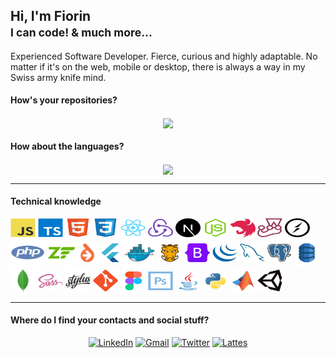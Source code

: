 <h2>Hi, I'm Fiorin<br/>
<small>I can code! & much more...</small></h2>
<p>Experienced Software Developer. Fierce, curious and highly adaptable. No matter if it's on the web, mobile or desktop, there is always a way in my Swiss army knife mind.</p>
<h4><b>How's your repositories?</b></h4>
<div align='center'>
<a href='https://github.com/fiorin'>
<img align='center' src='https://github-readme-stats.vercel.app/api?username=fiorin&show_icons=true&theme=gruvbox&count_private=true&include_all_commits=true&hide=issues'/>
</a>
</div>
<h4><b>How about the languages?</b></h4>
<div align='center'>
<a href='https://github.com/fiorin'>
<img align='center' src='https://github-readme-stats.vercel.app/api/top-langs/?username=fiorin&show-icons=true&theme=gruvbox&count_private=true&include_all_commits=true&layout=compact' />
</a>
</div>
<hr/>
<div style='display: inline_block'>
	<h4><b>Technical knowledge</b></h4>
	<img align='center' alt='Javascript' title='Javascript' height='30' width='40' src='https://raw.githubusercontent.com/devicons/devicon/master/icons/javascript/javascript-original.svg'>
	<img align='center' alt='Typescript' title='Typescript' height='30' width='40' src='https://raw.githubusercontent.com/devicons/devicon/master/icons/typescript/typescript-original.svg'>
	<img align='center' alt='Html5' height='30' title='Html5' width='40' src='https://raw.githubusercontent.com/devicons/devicon/master/icons/html5/html5-original.svg'>
	<img align='center' alt='Css3' height='30' title='Css3' width='40' src='https://raw.githubusercontent.com/devicons/devicon/master/icons/css3/css3-original.svg'>
	<img align='center' alt='React' title='React' height='30' width='40' src='https://raw.githubusercontent.com/devicons/devicon/master/icons/react/react-original.svg'>
	<img align='center' alt='Redux' title='Redux' height='30' width='40' src='https://raw.githubusercontent.com/devicons/devicon/master/icons/redux/redux-original.svg'>
	<img align='center' alt='Next' title='NextJs' height='30' width='40' src='https://raw.githubusercontent.com/devicons/devicon/master/icons/nextjs/nextjs-original.svg'>
	<img align='center' alt='Node' title='NodeJs' height='30' width='40' src='https://raw.githubusercontent.com/devicons/devicon/master/icons/nodejs/nodejs-original.svg'>
	<img align='center' alt='Nest' title='NestJs' height='30' width='40' src='https://raw.githubusercontent.com/devicons/devicon/master/icons/nestjs/nestjs-plain.svg'>
	<img align='center' alt='Jest' title='Jest' height='30' width='40' src='https://raw.githubusercontent.com/devicons/devicon/master/icons/jest/jest-plain.svg'>
	<img align='center' alt='Socket.io' title='Socket.io' height='30' width='40' src='https://raw.githubusercontent.com/devicons/devicon/master/icons/socketio/socketio-original.svg'>
	<img align='center' alt='Php' title='Php' height='45' width='55' src='https://raw.githubusercontent.com/devicons/devicon/master/icons/php/php-plain.svg'>
	<img align='center' alt='Zend' title='Zend' height='40' width='45' src='https://raw.githubusercontent.com/devicons/devicon/master/icons/zend/zend-plain.svg'>
	<img align='center' alt='Doctrine' title='Doctrine' height='30' width='30' src='https://raw.githubusercontent.com/devicons/devicon/master/icons/doctrine/doctrine-original.svg'>
	<img align='center' alt='Flutter' title='Flutter' height='30' width='35' src='https://raw.githubusercontent.com/devicons/devicon/master/icons/flutter/flutter-original.svg'>
	<img align='center' alt='Docker' title='Docker' height='50' width='50' src='https://raw.githubusercontent.com/devicons/devicon/master/icons/docker/docker-original.svg'>
	<img align='center' alt='Grunt' title='Grunt' height='30' width='40' src='https://raw.githubusercontent.com/devicons/devicon/master/icons/grunt/grunt-original.svg'>
	<img align='center' alt='Bootstrap' title='Bootstrap' height='30' width='40' src='https://raw.githubusercontent.com/devicons/devicon/master/icons/bootstrap/bootstrap-original.svg'>
	<img align='center' alt='Jquery' title='Jquery' height='30' width='40' src='https://raw.githubusercontent.com/devicons/devicon/master/icons/jquery/jquery-original.svg'>
	<img align='center' alt='Mysql' title='Mysql' height='30' width='40' src='https://raw.githubusercontent.com/devicons/devicon/master/icons/mysql/mysql-original.svg'>
	<img align='center' alt='Postgresql' title='Postgresql' height='30' width='40' src='https://raw.githubusercontent.com/devicons/devicon/master/icons/postgresql/postgresql-original.svg'>
	<img align='center' alt='DynamoDb' title='DynamoDb' height='42' width='40' src='https://raw.githubusercontent.com/burib/aws-simple-icons-for-architecture-diagrams/a1746b250a0ac37a8775140fc1b1bdca6774f822/Database/Database_AmazonDynamoDB.svg'>
	<img align='center' alt='MongoDb' title='MongoDb' height='40' width='40' src='https://raw.githubusercontent.com/devicons/devicon/master/icons/mongodb/mongodb-original.svg'>
	<img align='center' alt='Sass' title='Sass' height='30' width='40' src='https://raw.githubusercontent.com/devicons/devicon/master/icons/sass/sass-original.svg'>
	<img align='center' alt='Stylus' title='Stylus' height='40' width='40' src='https://raw.githubusercontent.com/devicons/devicon/master/icons/stylus/stylus-original.svg'>
	<img align='center' alt='Git' title='Git' height='35' width='40' src='https://raw.githubusercontent.com/devicons/devicon/master/icons/git/git-original.svg'>
	<img align='center' alt='Figma' title='Figma' height='30' width='40' src='https://raw.githubusercontent.com/devicons/devicon/master/icons/figma/figma-original.svg'>
	<img align='center' alt='Photoshop' title='Photoshop' height='30' width='40' src='https://raw.githubusercontent.com/devicons/devicon/master/icons/photoshop/photoshop-line.svg'>
	<img align='center' alt='Java' title='Java' height='30' width='40' src='https://raw.githubusercontent.com/devicons/devicon/master/icons/java/java-original.svg'>
	<img align='center' alt='Python' title='Python' height='30' width='40' src='https://raw.githubusercontent.com/devicons/devicon/master/icons/python/python-original.svg'>
	<img align='center' alt='Matlab' title='Matlab' height='40' width='40' src='https://raw.githubusercontent.com/devicons/devicon/master/icons/matlab/matlab-original.svg'>
	<img align='center' alt='Unity' title='Unity' height='35' width='40' src='https://raw.githubusercontent.com/devicons/devicon/master/icons/unity/unity-original.svg'>
</div>
<hr/>
<h4><b> Where do I find your contacts and social stuff?</b></h4>
<div style='text-align:center'>
<a href="https://www.linkedin.com/in/fiorin/" target="_blank"><img src="https://img.shields.io/badge/-LinkedIn-0077B5?style=for-the-badge&logo=linkedin&logoColor=white" target="_blank" alt='LinkedIn'></a>
<a href="mailto:luciano@fior.in" target="_blank"><img src="https://img.shields.io/badge/-Gmail-555?style=for-the-badge&logo=gmail&logoColor=white" target="_blank" alt='Gmail'></a>
<a href="https://twitter.com/fiorpontoin" target="_blank"><img src="https://img.shields.io/badge/Twitter-00ACEE?style=for-the-badge&logo=youtube&logoColor=white" target="_blank" alt='Twitter'></a>
<a href="http://lattes.cnpq.br/7583684423712640" target="_blank"><img src="https://img.shields.io/badge/-Lattes-01629b?style=for-the-badge&logo=scala&logoColor=white" target="_blank" alt='Lattes'></a>
</div>
